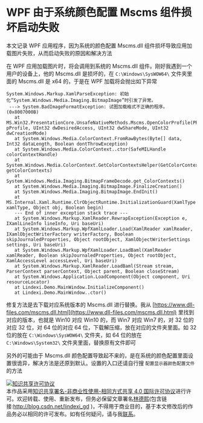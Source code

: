 
# WPF 由于系统颜色配置 Mscms 组件损坏启动失败

本文记录 WPF 应用程序，因为系统的颜色配置 Mscms.dll 组件损坏导致应用加载图片失败，从而启动失败的原因和解决方法

<!--more-->



<!-- 博客 -->
<!-- 发布 -->

在 WPF 应用加载图片时，将会调用到系统的 Mscms.dll 组件。刚好我遇到一个用户的设备上，他的 Mscms.dll 是损坏的，在 `C:\Windows\SysWOW64\` 文件夹里面的 Mscms.dll 是 x64 的，于是在 WPF 加载将会抛出如下异常

```
System.Windows.Markup.XamlParseException: 初始化“System.Windows.Media.Imaging.BitmapImage”时引发了异常。
 ---> System.BadImageFormatException: 试图加载格式不正确的程序。 (0x8007000B)
   at MS.Win32.PresentationCore.UnsafeNativeMethods.Mscms.OpenColorProfile(PROFILE& pProfile, UInt32 dwDesiredAccess, UInt32 dwShareMode, UInt32 dwCreationMode)
   at System.Windows.Media.ColorContext.FromRawBytes(Byte[] data, Int32 dataLength, Boolean dontThrowException)
   at System.Windows.Media.ColorContext..ctor(SafeMILHandle colorContextHandle)
   at System.Windows.Media.ColorContext.GetColorContextsHelper(GetColorContextsDelegate getColorContexts)
   at System.Windows.Media.Imaging.BitmapFrameDecode.get_ColorContexts()
   at System.Windows.Media.Imaging.BitmapImage.FinalizeCreation()
   at System.Windows.Media.Imaging.BitmapImage.EndInit()
   at MS.Internal.Xaml.Runtime.ClrObjectRuntime.InitializationGuard(XamlType xamlType, Object obj, Boolean begin)
   --- End of inner exception stack trace ---
   at System.Windows.Markup.XamlReader.RewrapException(Exception e, IXamlLineInfo lineInfo, Uri baseUri)
   at System.Windows.Markup.WpfXamlLoader.Load(XamlReader xamlReader, IXamlObjectWriterFactory writerFactory, Boolean skipJournaledProperties, Object rootObject, XamlObjectWriterSettings settings, Uri baseUri)
   at System.Windows.Markup.WpfXamlLoader.LoadBaml(XamlReader xamlReader, Boolean skipJournaledProperties, Object rootObject, XamlAccessLevel accessLevel, Uri baseUri)
   at System.Windows.Markup.XamlReader.LoadBaml(Stream stream, ParserContext parserContext, Object parent, Boolean closeStream)
   at System.Windows.Application.LoadComponent(Object component, Uri resourceLocator)
   at Lindexi.Demo.MainWindow.InitializeComponent()
   at Lindexi.Demo.MainWindow..ctor()
```

修复方法是去下载对应系统版本的 Mscms.dll 进行替换。我从 [https://www.dll-files.com/mscms.dll.html](https://www.dll-files.com/mscms.dll.html) 里找到对应的版本，也就是 Win10 对应 Win10 的，而 Win7 对应 Win7 的，对 32 位的对应 32 位，对 64 位的对应 64 位，下载解压缩，放在对应的文件夹里面。如 32 位的放在 `C:\Windows\SysWOW64\` 文件夹，如 64 位的放在 `C:\Windows\System32\` 文件夹里面，替换原有文件即可

另外的可能由于 Mscms.dll 颜色配置导致起不来的，是在系统的颜色配置里面设置很诡异，解决方法是还原到默认。设置的入口还请自行搜 `配置显示器颜色配置文件` 的方法




<a rel="license" href="http://creativecommons.org/licenses/by-nc-sa/4.0/"><img alt="知识共享许可协议" style="border-width:0" src="https://licensebuttons.net/l/by-nc-sa/4.0/88x31.png" /></a><br />本作品采用<a rel="license" href="http://creativecommons.org/licenses/by-nc-sa/4.0/">知识共享署名-非商业性使用-相同方式共享 4.0 国际许可协议</a>进行许可。欢迎转载、使用、重新发布，但务必保留文章署名[林德熙](http://blog.csdn.net/lindexi_gd)(包含链接:http://blog.csdn.net/lindexi_gd )，不得用于商业目的，基于本文修改后的作品务必以相同的许可发布。如有任何疑问，请与我[联系](mailto:lindexi_gd@163.com)。